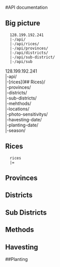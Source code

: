 #API documentation

## Big picture
 ```
   128.199.192.241
   |-/api/
   |-/api/rices/
   |-/api/provinces/
   |-/api/districts/
   |-/api/sub-district/
   |-/api/sub
 ```
  128.199.192.241 <br>
  |-api/ <br>
  |-[rices](## Rices)/ <br>
  |-provinces/ <br>
  |-districts/ <br>
  |-sub-districts/ <br>
  |-mehthods/ <br>
  |-locations/ <br>
  |-photo-sensitivitys/ <br>
  |-havesting-date/ <br>
  |-planting-date/ <br>
  |-season/ <br>


## Rices
  ```
    rices
    |=
  ```
## Provinces
## Districts
## Sub Districts
## Methods
## Havesting
##Planting
